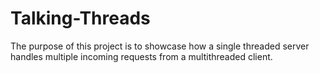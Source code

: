 # Talking-Threads

The purpose of this project is to showcase how a single threaded server handles multiple incoming requests from a multithreaded client.
